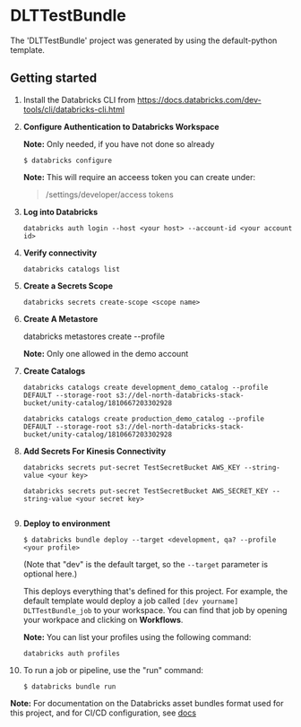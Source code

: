 # DLTTestBundle

The 'DLTTestBundle' project was generated by using the default-python template.

## Getting started

1. Install the Databricks CLI from https://docs.databricks.com/dev-tools/cli/databricks-cli.html

2. **Configure Authentication to Databricks Workspace**

	**Note:** Only needed, if you have not done so already

    ```
    $ databricks configure
    ```

	**Note:** This will require an acceess token you can create under:
	> /settings/developer/access tokens
 
4. **Log into Databricks**

	```
	databricks auth login --host <your host> --account-id <your account id>

	```
	
5. **Verify connectivity**
	
	```
	databricks catalogs list
	```
	
6. **Create a Secrets Scope**

	```
	databricks secrets create-scope <scope name>

	```
	
7. **Create A Metastore**

	databricks metastores create <metastore name> --profile <profile>
	
	**Note:** Only one allowed in the demo account
	
	
8. **Create Catalogs**

	```
	databricks catalogs create development_demo_catalog --profile DEFAULT --storage-root s3://del-north-databricks-stack-bucket/unity-catalog/1810667203302928
	
	databricks catalogs create production_demo_catalog --profile DEFAULT --storage-root s3://del-north-databricks-stack-bucket/unity-catalog/1810667203302928
	```

9. **Add Secrets For Kinesis Connectivity**

	```
	databricks secrets put-secret TestSecretBucket AWS_KEY --string-value <your key>
	
	databricks secrets put-secret TestSecretBucket AWS_SECRET_KEY --string-value <your secret key>


	```


8. **Deploy to environment**

    ```
    $ databricks bundle deploy --target <development, qa? --profile <your profile>
    ```
    
    (Note that "dev" is the default target, so the `--target` parameter
    is optional here.)

    This deploys everything that's defined for this project.
    For example, the default template would deploy a job called
    `[dev yourname] DLTTestBundle_job` to your workspace.
    You can find that job by opening your workpace and clicking on **Workflows**.

   **Note:** You can list your profiles using the following command:
   
   ```
   databricks auth profiles
   ```	

5. To run a job or pipeline, use the "run" command:

   ```
   $ databricks bundle run
   ```


**Note:**
For documentation on the Databricks asset bundles format used for this project, and for CI/CD configuration, see [docs](https://docs.databricks.com/dev-tools/bundles/index.html)
